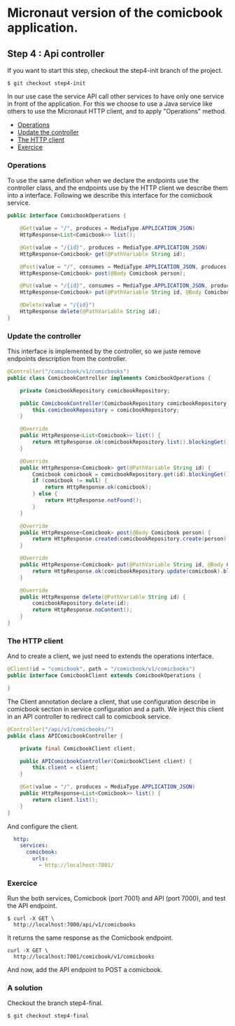 # Micronaut version of the comicbook application.

## Step 4 : Api controller

If you want to start this step, checkout the step4-init branch of the project.

```shell
$ git checkout step4-init
```

In our use case the service API call other services to have only one service in front of the application. For this we choose to use a Java service like others to use the Micronaut HTTP client, and to apply "Operations" method.

* [Operations](#operations)
* [Update the controller](#update-the-controller)
* [The HTTP client](#the-http-client)
* [Exercice](#exercice)

### Operations

To use the same definition when we declare the endpoints use the controller class, and the endpoints use by the HTTP client we describe them into a interface. Following we describe this interface for the comicbook service.

```java
public interface ComicbookOperations {

    @Get(value = "/", produces = MediaType.APPLICATION_JSON)
    HttpResponse<List<Comicbook>> list();

    @Get(value = "/{id}", produces = MediaType.APPLICATION_JSON)
    HttpResponse<Comicbook> get(@PathVariable String id);

    @Post(value = "/", consumes = MediaType.APPLICATION_JSON, produces = MediaType.APPLICATION_JSON)
    HttpResponse<Comicbook> post(@Body Comicbook person);

    @Put(value = "/{id}", consumes = MediaType.APPLICATION_JSON, produces = MediaType.APPLICATION_JSON)
    HttpResponse<Comicbook> put(@PathVariable String id, @Body Comicbook comicbook);

    @Delete(value = "/{id}")
    HttpResponse delete(@PathVariable String id);
}
```

### Update the controller

This interface is implemented by the controller, so we juste remove endpoints description from the controller.

```java
@Controller("/comicbook/v1/comicbooks")
public class ComicbookController implements ComicbookOperations {

    private ComicbookRepository comicbookRepository;

    public ComicbookController(ComicbookRepository comicbookRepository) {
        this.comicbookRepository = comicbookRepository;
    }

    @Override
    public HttpResponse<List<Comicbook>> list() {
        return HttpResponse.ok(comicbookRepository.list().blockingGet());
    }

    @Override
    public HttpResponse<Comicbook> get(@PathVariable String id) {
        Comicbook comicbook = comicbookRepository.get(id).blockingGet();
        if (comicbook != null) {
            return HttpResponse.ok(comicbook);
        } else {
            return HttpResponse.notFound();
        }
    }

    @Override
    public HttpResponse<Comicbook> post(@Body Comicbook person) {
        return HttpResponse.created(comicbookRepository.create(person).blockingGet());
    }

    @Override
    public HttpResponse<Comicbook> put(@PathVariable String id, @Body Comicbook comicbook) {
        return HttpResponse.ok(comicbookRepository.update(comicbook).blockingGet());
    }

    @Override
    public HttpResponse delete(@PathVariable String id) {
        comicbookRepository.delete(id);
        return HttpResponse.noContent();
    }
}
```

### The HTTP client

And to create a client, we just need to extends the operations interface.

```java
@Client(id = "comicbook", path = "/comicbook/v1/comicbooks")
public interface ComicbookClient extends ComicbookOperations {

}
```

The Client annotation declare a client, that use configuration describe in comicbook section in service configuration and a path. We inject this client in an API controller to redirect call to comicbook service.

```java
@Controller("/api/v1/comicbooks/")
public class APIComicbookController {

    private final ComicbookClient client;

    public APIComicbookController(ComicbookClient client) {
        this.client = client;
    }

    @Get(value = "/", produces = MediaType.APPLICATION_JSON)
    public HttpResponse<List<Comicbook>> list() {
        return client.list();
    }
}	
```

And configure the client.

```yaml
  http:
    services:
      comicbook:
        urls:
          - http://localhost:7001/
```

### Exercice

Run the both services, Comicbook (port 7001) and API (port 7000), and test the API endpoint.

```shell
$ curl -X GET \
  http://localhost:7000/api/v1/comicbooks
```

It returns the same response as the Comicbook endpoint.

```shell
curl -X GET \
  http://localhost:7001/comicbook/v1/comicbooks
```

And now, add the API endpoint to POST a comicbook.

### A solution

Checkout the branch step4-final.

```shell
$ git checkout step4-final
```

